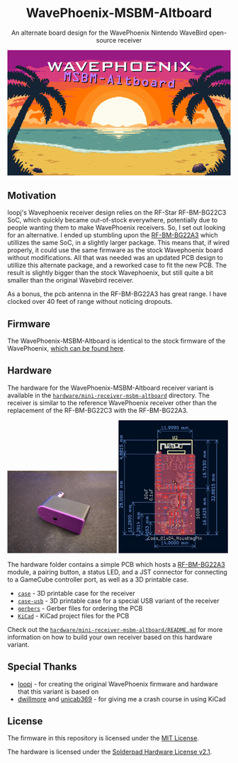<h1 align="center">
    WavePhoenix-MSBM-Altboard
</h1>

<p align="center">
    An alternate board design for the WavePhoenix Nintendo WaveBird open-source receiver 
</p>

<p align="center">
    <img src="images/logo-animated.gif" alt="WavePhoenix-MSBM-Altboard" />
</p>

## Motivation

loopj's Wavephoenix receiver design relies on the RF-Star RF-BM-BG22C3 SoC, which quickly became out-of-stock everywhere, potentially due to people wanting them to make WavePhoenix receivers. So, I set out looking for an alternative. I ended up stumbling upon the [RF-BM-BG22A3](https://www.rfstariot.com/rf-bm-bg22a3-ble5-3-efr32bg22-module_p81.html) which utillizes the same SoC, in a slightly larger package. This means that, if wired properly, it could use the same firmware as the stock Wavephoenix board without modifications. All that was needed was an updated PCB design to utillize this alternate package, and a reworked case to fit the new PCB. The result is slightly bigger than the stock Wavephoenix, but still quite a bit smaller than the original Wavebird receiver.

As a bonus, the pcb antenna in the RF-BM-BG22A3 has great range. I have clocked over 40 feet of range without noticing dropouts.

## Firmware

The WavePhoenix-MSBM-Altboard is identical to the stock firmware of the WavePhoenix, [which can be found here](https://github.com/loopj/wavephoenix).

## Hardware

The hardware for the WavePhoenix-MSBM-Altboard receiver variant is available in the [`hardware/mini-receiver-msbm-altboard`](hardware/mini-receiver-msbm-altboard) directory. The receiver is similar to the reference WavePhoenix receiver other than the replacement of the RF-BM-BG22C3 with the RF-BM-BG22A3.

<img src="hardware/mini-receiver-msbm-altboard/images/wavepheonix-1-1024x771.jpg" alt="WavePhoenix-MSBM-Altboard Mini Receiver" width="49%"/> <img src="hardware/mini-receiver-msbm-altboard/images/wavepheonix-4.jpg" alt="WavePhoenix-MSBM-Altboard Mini Receiver" width="49%"/>

The hardware folder contains a simple PCB which hosts a [RF-BM-BG22A3](https://www.rfstariot.com/rf-bm-bg22a3-ble5-3-efr32bg22-module_p81.html) module, a pairing button, a status LED, and a JST connector for connecting to a GameCube controller port, as well as a 3D printable case.

- [`case`](hardware/mini-receiver-msbm-altboard/case) - 3D printable case for the receiver
- [`case-usb`](hardware/mini-receiver-msbm-altboard/case-usb) - 3D printable case for a special USB variant of the receiver
- [`gerbers`](hardware/mini-receiver-msbm-altboard/gerbers) - Gerber files for ordering the PCB
- [`KiCad`](hardware/mini-receiver-msbm-altboard/KiCad) - KiCad project files for the PCB

Check out the [`hardware/mini-receiver-msbm-altboard/README.md`](hardware/mini-receiver-msbm-altboard/README.md) for more information on how to build your own receiver based on this hardware variant.

## Special Thanks

- [loopj](https://github.com/loopj) - for creating the original WavePhoenix firmware and hardware that this variant is based on
- [dwillmore](https://github.com/dwillmore) and [unicab369](https://github.com/unicab369) - for giving me a crash course in using KiCad

## License

The firmware in this repository is licensed under the [MIT License](firmware/LICENSE).

The hardware is licensed under the [Solderpad Hardware License v2.1](hardware/LICENSE).

